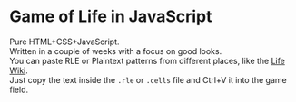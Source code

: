 # Game of Life in JavaScript
Pure HTML+CSS+JavaScript.  
Written in a couple of weeks with a focus on good looks.  
You can paste RLE or Plaintext patterns from different places, like the [Life Wiki](https://conwaylife.com/wiki/).  
Just copy the text inside the `.rle` or `.cells` file and Ctrl+V it into the game field.  